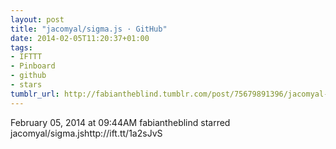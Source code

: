 ```yaml
---
layout: post
title: "jacomyal/sigma.js · GitHub"
date: 2014-02-05T11:20:37+01:00
tags:
- IFTTT
- Pinboard
- github
- stars
tumblr_url: http://fabiantheblind.tumblr.com/post/75679891396/jacomyal-sigma-js-github
---
```

February 05, 2014 at 09:44AM
fabiantheblind starred jacomyal/sigma.jshttp://ift.tt/1a2sJvS
